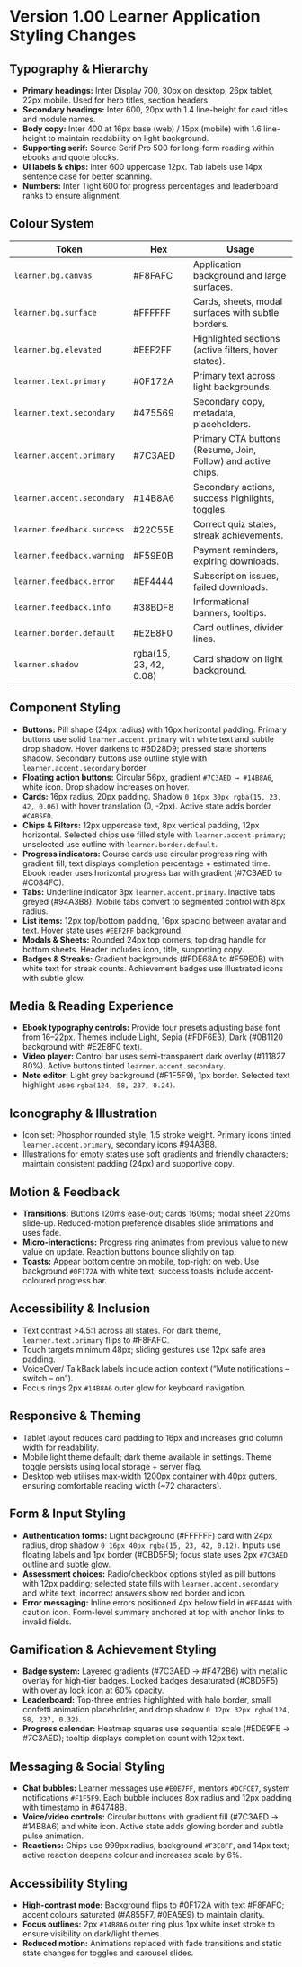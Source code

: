 # Version 1.00 Learner Application Styling Changes

## Typography & Hierarchy
- **Primary headings:** Inter Display 700, 30px on desktop, 26px tablet, 22px mobile. Used for hero titles, section headers.
- **Secondary headings:** Inter 600, 20px with 1.4 line-height for card titles and module names.
- **Body copy:** Inter 400 at 16px base (web) / 15px (mobile) with 1.6 line-height to maintain readability on light background.
- **Supporting serif:** Source Serif Pro 500 for long-form reading within ebooks and quote blocks.
- **UI labels & chips:** Inter 600 uppercase 12px. Tab labels use 14px sentence case for better scanning.
- **Numbers:** Inter Tight 600 for progress percentages and leaderboard ranks to ensure alignment.

## Colour System
| Token | Hex | Usage |
| --- | --- | --- |
| `learner.bg.canvas` | #F8FAFC | Application background and large surfaces. |
| `learner.bg.surface` | #FFFFFF | Cards, sheets, modal surfaces with subtle borders. |
| `learner.bg.elevated` | #EEF2FF | Highlighted sections (active filters, hover states). |
| `learner.text.primary` | #0F172A | Primary text across light backgrounds. |
| `learner.text.secondary` | #475569 | Secondary copy, metadata, placeholders. |
| `learner.accent.primary` | #7C3AED | Primary CTA buttons (Resume, Join, Follow) and active chips. |
| `learner.accent.secondary` | #14B8A6 | Secondary actions, success highlights, toggles. |
| `learner.feedback.success` | #22C55E | Correct quiz states, streak achievements. |
| `learner.feedback.warning` | #F59E0B | Payment reminders, expiring downloads. |
| `learner.feedback.error` | #EF4444 | Subscription issues, failed downloads. |
| `learner.feedback.info` | #38BDF8 | Informational banners, tooltips. |
| `learner.border.default` | #E2E8F0 | Card outlines, divider lines. |
| `learner.shadow` | rgba(15, 23, 42, 0.08) | Card shadow on light background. |

## Component Styling
- **Buttons:** Pill shape (24px radius) with 16px horizontal padding. Primary buttons use solid `learner.accent.primary` with white text and subtle drop shadow. Hover darkens to #6D28D9; pressed state shortens shadow. Secondary buttons use outline style with `learner.accent.secondary` border.
- **Floating action buttons:** Circular 56px, gradient `#7C3AED → #14B8A6`, white icon. Drop shadow increases on hover.
- **Cards:** 16px radius, 20px padding. Shadow `0 10px 30px rgba(15, 23, 42, 0.06)` with hover translation (0, -2px). Active state adds border `#C4B5FD`.
- **Chips & Filters:** 12px uppercase text, 8px vertical padding, 12px horizontal. Selected chips use filled style with `learner.accent.primary`; unselected use outline with `learner.border.default`.
- **Progress indicators:** Course cards use circular progress ring with gradient fill; text displays completion percentage + estimated time. Ebook reader uses horizontal progress bar with gradient (#7C3AED to #C084FC).
- **Tabs:** Underline indicator 3px `learner.accent.primary`. Inactive tabs greyed (#94A3B8). Mobile tabs convert to segmented control with 8px radius.
- **List items:** 12px top/bottom padding, 16px spacing between avatar and text. Hover state uses `#EEF2FF` background.
- **Modals & Sheets:** Rounded 24px top corners, top drag handle for bottom sheets. Header includes icon, title, supporting copy.
- **Badges & Streaks:** Gradient backgrounds (#FDE68A to #F59E0B) with white text for streak counts. Achievement badges use illustrated icons with subtle glow.

## Media & Reading Experience
- **Ebook typography controls:** Provide four presets adjusting base font from 16–22px. Themes include Light, Sepia (#FDF6E3), Dark (#0B1120 background with #E2E8F0 text).
- **Video player:** Control bar uses semi-transparent dark overlay (#111827 80%). Active buttons tinted `learner.accent.secondary`.
- **Note editor:** Light grey background (#F1F5F9), 1px border. Selected text highlight uses `rgba(124, 58, 237, 0.24)`.

## Iconography & Illustration
- Icon set: Phosphor rounded style, 1.5 stroke weight. Primary icons tinted `learner.accent.primary`, secondary icons #94A3B8.
- Illustrations for empty states use soft gradients and friendly characters; maintain consistent padding (24px) and supportive copy.

## Motion & Feedback
- **Transitions:** Buttons 120ms ease-out; cards 160ms; modal sheet 220ms slide-up. Reduced-motion preference disables slide animations and uses fade.
- **Micro-interactions:** Progress ring animates from previous value to new value on update. Reaction buttons bounce slightly on tap.
- **Toasts:** Appear bottom centre on mobile, top-right on web. Use background `#0F172A` with white text; success toasts include accent-coloured progress bar.

## Accessibility & Inclusion
- Text contrast >4.5:1 across all states. For dark theme, `learner.text.primary` flips to #F8FAFC.
- Touch targets minimum 48px; sliding gestures use 12px safe area padding.
- VoiceOver/ TalkBack labels include action context (“Mute notifications – switch – on”).
- Focus rings 2px `#14B8A6` outer glow for keyboard navigation.

## Responsive & Theming
- Tablet layout reduces card padding to 16px and increases grid column width for readability.
- Mobile light theme default; dark theme available in settings. Theme toggle persists using local storage + server flag.
- Desktop web utilises max-width 1200px container with 40px gutters, ensuring comfortable reading width (~72 characters).

## Form & Input Styling
- **Authentication forms:** Light background (#FFFFFF) card with 24px radius, drop shadow `0 16px 40px rgba(15, 23, 42, 0.12)`. Inputs use floating labels and 1px border (#CBD5F5); focus state uses 2px `#7C3AED` outline and subtle glow.
- **Assessment choices:** Radio/checkbox options styled as pill buttons with 12px padding; selected state fills with `learner.accent.secondary` and white text, incorrect answers show red border and icon.
- **Error messaging:** Inline errors positioned 4px below field in `#EF4444` with caution icon. Form-level summary anchored at top with anchor links to invalid fields.

## Gamification & Achievement Styling
- **Badge system:** Layered gradients (#7C3AED → #F472B6) with metallic overlay for high-tier badges. Locked badges desaturated (#CBD5F5) with overlay lock icon at 60% opacity.
- **Leaderboard:** Top-three entries highlighted with halo border, small confetti animation placeholder, and drop shadow `0 12px 32px rgba(124, 58, 237, 0.32)`.
- **Progress calendar:** Heatmap squares use sequential scale (#EDE9FE → #7C3AED); tooltip displays completion count with 12px text.

## Messaging & Social Styling
- **Chat bubbles:** Learner messages use `#E0E7FF`, mentors `#DCFCE7`, system notifications `#F1F5F9`. Each bubble includes 8px radius and 12px padding with timestamp in #64748B.
- **Voice/video controls:** Circular buttons with gradient fill (#7C3AED → #14B8A6) and white icon. Active state adds glowing border and subtle pulse animation.
- **Reactions:** Chips use 999px radius, background `#F3E8FF`, and 14px text; active reaction deepens colour and increases scale by 6%.

## Accessibility Styling
- **High-contrast mode:** Background flips to #0F172A with text #F8FAFC; accent colours saturated (#A855F7, #0EA5E9) to maintain clarity.
- **Focus outlines:** 2px `#14B8A6` outer ring plus 1px white inset stroke to ensure visibility on dark/light themes.
- **Reduced motion:** Animations replaced with fade transitions and static state changes for toggles and carousel slides.
